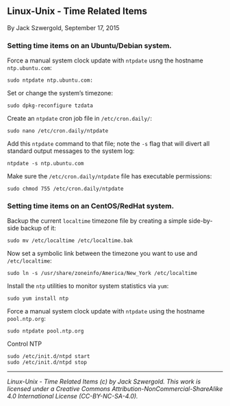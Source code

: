 ## Linux-Unix - Time Related Items

By Jack Szwergold, September 17, 2015

### Setting time items on an Ubuntu/Debian system.

Force a manual system clock update with `ntpdate` usng the hostname `ntp.ubuntu.com`:

    sudo ntpdate ntp.ubuntu.com:

Set or change the system’s timezone:

    sudo dpkg-reconfigure tzdata

Create an `ntpdate` cron job file in `/etc/cron.daily/`:

    sudo nano /etc/cron.daily/ntpdate

Add this `ntpdate` command to that file; note the `-s` flag that will divert all standard output messages to the system log:

    ntpdate -s ntp.ubuntu.com

Make sure the `/etc/cron.daily/ntpdate` file has executable permissions:

    sudo chmod 755 /etc/cron.daily/ntpdate

### Setting time items on an CentOS/RedHat system.

Backup the current `localtime` timezone file by creating a simple side-by-side backup of it:

    sudo mv /etc/localtime /etc/localtime.bak

Now set a symbolic link between the timezone you want to use and `/etc/localtime`:

    sudo ln -s /usr/share/zoneinfo/America/New_York /etc/localtime

Install the `ntp` utilities to monitor system statistics via `yum`:

    sudo yum install ntp

Force a manual system clock update with `ntpdate` using the hostname `pool.ntp.org`:

    sudo ntpdate pool.ntp.org

Control NTP

    sudo /etc/init.d/ntpd start
    sudo /etc/init.d/ntpd stop

***

*Linux-Unix - Time Related Items (c) by Jack Szwergold. This work is licensed under a Creative Commons Attribution-NonCommercial-ShareAlike 4.0 International License (CC-BY-NC-SA-4.0).*
